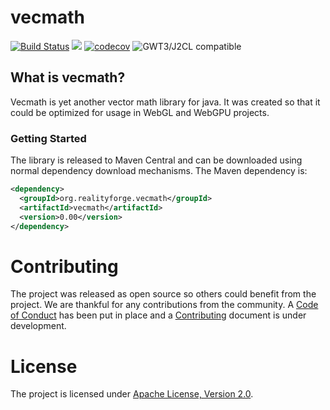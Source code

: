 # vecmath

[![Build Status](https://secure.travis-ci.org/realityforge/vecmath.svg?branch=master)](http://travis-ci.org/realityforge/vecmath)
[<img src="https://img.shields.io/maven-central/v/org.realityforge.vecmath/vecmath.svg?label=latest%20release"/>](https://search.maven.org/search?q=g:org.realityforge.vecmath%20a:vecmath)
[![codecov](https://codecov.io/gh/realityforge/vecmath/branch/master/graph/badge.svg)](https://codecov.io/gh/realityforge/vecmath)
![GWT3/J2CL compatible](https://img.shields.io/badge/GWT3/J2CL-compatible-brightgreen.svg)

## What is vecmath?

Vecmath is yet another vector math library for java. It was created so that it could be optimized for usage
in WebGL and WebGPU projects.

### Getting Started

The library is released to Maven Central and can be downloaded using normal dependency download mechanisms.
The Maven dependency is:

```xml
<dependency>
  <groupId>org.realityforge.vecmath</groupId>
  <artifactId>vecmath</artifactId>
  <version>0.00</version>
</dependency>
```

# Contributing

The project was released as open source so others could benefit from the project. We are thankful for any
contributions from the community. A [Code of Conduct](CODE_OF_CONDUCT.md) has been put in place and
a [Contributing](CONTRIBUTING.md) document is under development.

# License

The project is licensed under [Apache License, Version 2.0](LICENSE).
